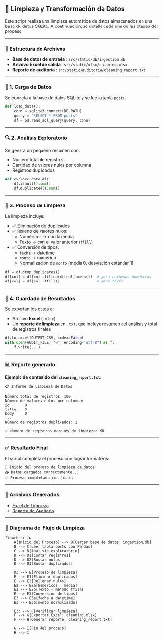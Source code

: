 ## 🧼 Limpieza y Transformación de Datos

Este script realiza una limpieza automática de datos almacenados en una base de datos SQLite. A continuación, se detalla cada una de las etapas del proceso.

---

### 📁 Estructura de Archivos

* **Base de datos de entrada** : `src/static/db/ingestion.db`
* **Archivo Excel de salida** : `src/static/xlsx/cleaning.xlsx`
* **Reporte de auditoría** : `src/static/auditoria/cleaning_report.txt`

---

### 🔹 1. Carga de Datos

Se conecta a la base de datos SQLite y se lee la tabla `posts`.

```python
def load_data():
    conn = sqlite3.connect(DB_PATH)
    query = "SELECT * FROM posts"
    df = pd.read_sql_query(query, conn)
```

---

### 🔍 2. Análisis Exploratorio

Se genera un pequeño resumen con:

* Número total de registros
* Cantidad de valores nulos por columna
* Registros duplicados

```python
def explore_data(df):
    df.isnull().sum()
    df.duplicated().sum()
```

---

### 🧼 3. Proceso de Limpieza

La limpieza incluye:

* ✅ Eliminación de duplicados
* ✅ Relleno de valores nulos:
  * Numéricos → con la media
  * Texto → con el valor anterior (`ffill`)
* ✅ Conversión de tipos:
  * `fecha` → datetime
  * `monto` → numérico
  * Normalización de `monto` (media 0, desviación estándar 1)

```python
df = df.drop_duplicates()
df[col] = df[col].fillna(df[col].mean())  # para columnas numéricas
df[col] = df[col].ffill()                 # para texto
```

---

### 💾 4. Guardado de Resultados

Se exportan los datos a:

* Archivo **Excel** (`.xlsx`)
* Un **reporte de limpieza** en `.txt`, que incluye resumen del análisis y total de registros finales

```python
df.to_excel(OUTPUT_CSV, index=False)
with open(AUDIT_FILE, "w", encoding="utf-8") as f:
    f.write(...)
```

---

### 📊 Reporte generado

**Ejemplo de contenido del `cleaning_report.txt`:**

```
📋 Informe de Limpieza de Datos

Número total de registros: 100
Número de valores nulos por columna:
id       0
title    0
body     0
...
Número de registros duplicados: 2

✅ Número de registros después de limpieza: 98
```

---

### ✅ Resultado Final

El script completa el proceso con logs informativos:

```
🚀 Inicio del proceso de limpieza de datos
📥 Datos cargados correctamente...
✅ Proceso completado con éxito.
```

---

### 📎 Archivos Generados

* [Excel de Limpieza](resultados/cleaning.xlsx)
* [Reporte de Auditoria](resultados/cleaning_report.txt)

---

### 🧠 Diagrama del Flujo de Limpieza

```mermaid
flowchart TD
    A[Inicio del Proceso] --> B[Cargar base de datos: ingestion.db]
    B --> C[Leer tabla posts con Pandas]
    C --> D[Analisis exploratorio]
    D --> D1[Contar registros]
    D --> D2[Buscar nulos]
    D --> D3[Buscar duplicados]

    D3 --> E[Proceso de limpieza]
    E --> E1[Eliminar duplicados]
    E --> E2[Rellenar nulos]
    E2 --> E2a[Numericos - media]
    E2 --> E2b[Texto - metodo ffill]
    E --> E3[Conversion de tipos]
    E3 --> E3a[fecha a datetime]
    E3 --> E3b[monto normalizado]

    E3b --> F[Verificar limpieza]
    F --> G[Exportar Excel: cleaning.xlsx]
    F --> H[Generar reporte: cleaning_report.txt]

    G --> I[Fin del proceso]
    H --> I
```
